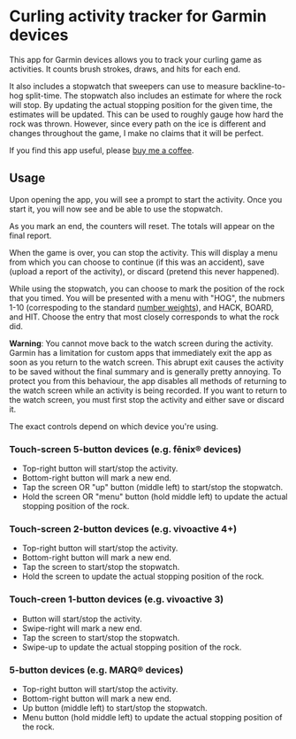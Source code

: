 # Curling activity tracker for Garmin devices

This app for Garmin devices allows you to track your curling game as activities.
It counts brush strokes, draws, and hits for each end.

It also includes a stopwatch that sweepers can use to measure backline-to-hog split-time.
The stopwatch also includes an estimate for where the rock will stop.
By updating the actual stopping position for the given time, the estimates will be updated.
This can be used to roughly gauge how hard the rock was thrown.
However, since every path on the ice is different and changes throughout the game, I make no claims that it will be perfect.

If you find this app useful, please [buy me a coffee](https://ko-fi.com/philmitchell).

## Usage

Upon opening the app, you will see a prompt to start the activity.
Once you start it, you will now see and be able to use the stopwatch.

As you mark an end, the counters will reset.
The totals will appear on the final report.

When the game is over, you can stop the activity.
This will display a menu from which you can choose to continue (if this was an accident), save (upload a report of the activity), or discard (pretend this never happened).

While using the stopwatch, you can choose to mark the position of the rock that you timed.
You will be presented with a menu with "HOG", the nubmers 1-10 (correspoding to the standard [number weights](https://en.wikipedia.org/wiki/Glossary_of_curling)), and HACK, BOARD, and HIT.
Choose the entry that most closely corresponds to what the rock did.

**Warning**:
You cannot move back to the watch screen during the activity.
Garmin has a limitation for custom apps that immediately exit the app as soon as you return to the watch screen.
This abrupt exit causes the activity to be saved without the final summary and is generally pretty annoying.
To protect you from this behaviour, the app disables all methods of returning to the watch screen while an activity is being recorded.
If you want to return to the watch screen, you must first stop the activity and either save or discard it.

The exact controls depend on which device you're using.

### Touch-screen 5-button devices (e.g. fēnix® devices)

- Top-right button will start/stop the activity.
- Bottom-right button will mark a new end.
- Tap the screen OR "up" button (middle left) to start/stop the stopwatch.
- Hold the screen OR "menu" button (hold middle left) to update the actual stopping position of the rock.

### Touch-screen 2-button devices (e.g. vivoactive 4+)

- Top-right button will start/stop the activity.
- Bottom-right button will mark a new end.
- Tap the screen to start/stop the stopwatch.
- Hold the screen to update the actual stopping position of the rock.

### Touch-creen 1-button devices (e.g. vivoactive 3)

- Button will start/stop the activity.
- Swipe-right will mark a new end.
- Tap the screen to start/stop the stopwatch.
- Swipe-up to update the actual stopping position of the rock.

### 5-button devices (e.g. MARQ® devices)

- Top-right button will start/stop the activity.
- Bottom-right button will mark a new end.
- Up button (middle left) to start/stop the stopwatch.
- Menu button (hold middle left) to update the actual stopping position of the rock.
